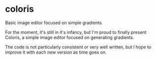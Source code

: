 # coloris
Basic image editor focused on simple gradients.

For the moment, it's still in it's infancy, but I'm proud to finally present Coloris, a simple image editor focused on generating gradients.

The code is not particularly consistent or very well written, but I hope to improve it with each new version as time goes on.
